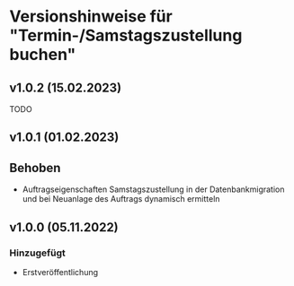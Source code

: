 # Versionshinweise für "Termin-/Samstagszustellung buchen"

## v1.0.2 (15.02.2023)

TODO

## v1.0.1 (01.02.2023)

## Behoben
- Auftragseigenschaften Samstagszustellung in der Datenbankmigration und bei Neuanlage des Auftrags dynamisch ermitteln

## v1.0.0 (05.11.2022)

### Hinzugefügt
- Erstveröffentlichung
